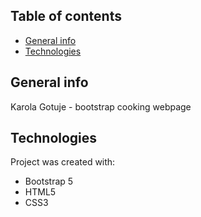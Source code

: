 ## Table of contents
* [General info](#general-info)
* [Technologies](#technologies)

## General info
Karola Gotuje - bootstrap cooking webpage

## Technologies
Project was created with:
* Bootstrap 5
* HTML5
* CSS3